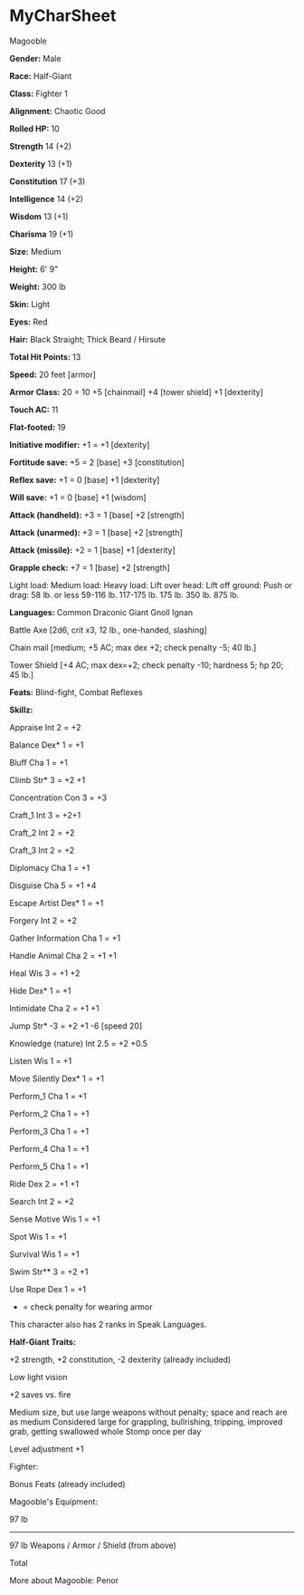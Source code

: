 # MyCharSheet

Magooble

**Gender:** Male 

**Race:** Half-Giant 

**Class:** Fighter 1

**Alignment:** Chaotic Good

**Rolled HP:** 10

**Strength**	14	(+2)

**Dexterity**	13	(+1)

**Constitution**	17	(+3)

**Intelligence**	14	(+2)

**Wisdom**	13	(+1)

**Charisma**	19	(+1)

**Size:**	Medium

**Height:**	6' 9"

**Weight:**	300 lb

**Skin:**	Light

**Eyes:**	Red

**Hair:**	Black Straight; Thick Beard / Hirsute

**Total Hit Points:** 13

**Speed:** 20 feet [armor]

**Armor Class:** 20 = 10 +5 [chainmail] +4 [tower shield] +1 [dexterity]

**Touch AC:** 11

**Flat-footed:** 19

**Initiative modifier:**	+1	= +1 [dexterity]

**Fortitude save:**	+5	= 2 [base] +3 [constitution]

**Reflex save:**	+1	= 0 [base] +1 [dexterity]

**Will save:**	+1	= 0 [base] +1 [wisdom]

**Attack (handheld):**	+3	= 1 [base] +2 [strength]

**Attack (unarmed):**	+3	= 1 [base] +2 [strength]

**Attack (missile):**	+2	= 1 [base] +1 [dexterity]

**Grapple check:**	+7	= 1 [base] +2 [strength]

Light load:
Medium load:
Heavy load:
Lift over head:
Lift off ground:
Push or drag:
58 lb. or less
59-116 lb.
117-175 lb.
175 lb.
350 lb.
875 lb.

**Languages:**	Common Draconic Giant Gnoll Ignan

Battle Axe [2d6, crit x3, 12 lb., one-handed, slashing]

Chain mail [medium; +5 AC; max dex +2; check penalty -5; 40 lb.]

Tower Shield [+4 AC; max dex=+2; check penalty -10; hardness 5; hp 20; 45 lb.]

**Feats:** Blind-fight, Combat Reflexes	

**Skillz:**

Appraise	Int	2 =	+2

Balance	Dex*	1 =	+1

Bluff	Cha	1 =	+1

Climb	Str*	3 =	+2 +1	

Concentration	Con	3 =	+3

Craft_1	Int	3 =	+2+1	

Craft_2	Int	2 =	+2

Craft_3	Int	2 =	+2

Diplomacy	Cha	1 =	+1

Disguise	Cha	5 =	+1 +4	

Escape Artist	Dex*	1 =	+1

Forgery	Int	2 =	+2

Gather Information	Cha	1 =	+1

Handle Animal	Cha	2 =	+1 +1	

Heal	Wis	3 =	+1 +2	

Hide	Dex*	1 =	+1

Intimidate	Cha	2 =	+1 +1	

Jump	Str*	-3 =	+2 +1	-6 [speed 20]

Knowledge (nature)	Int	2.5 =	+2 +0.5	

Listen	Wis	1 =	+1

Move Silently	Dex*	1 =	+1

Perform_1	Cha	1 =	+1

Perform_2	Cha	1 =	+1

Perform_3	Cha	1 =	+1

Perform_4	Cha	1 =	+1

Perform_5	Cha	1 =	+1

Ride	Dex	2 =	+1 +1	

Search	Int	2 =	+2

Sense Motive	Wis	1 =	+1

Spot	Wis	1 =	+1

Survival	Wis	1 =	+1

Swim	Str**	3 =	+2 +1	

Use Rope	Dex	1 =	+1

* = check penalty for wearing armor

This character also has 2 ranks in Speak Languages.

**Half-Giant Traits:**

+2 strength, +2 constitution, -2 dexterity (already included)

Low light vision

+2 saves vs. fire

Medium size, but use large weapons without penalty; space and reach are as medium
Considered large for grappling, bullrishing, tripping, improved grab, getting swallowed whole
Stomp once per day

Level adjustment +1


Fighter:

Bonus Feats (already included)
	
Magooble's Equipment:

97 lb
_____
97 lb	Weapons / Armor / Shield (from above)

Total

More about Magooble:
Penor
